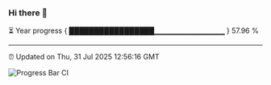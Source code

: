 ### Hi there 👋

⏳ Year progress { █████████████████▁▁▁▁▁▁▁▁▁▁▁▁▁ } 57.96 %

---

⏰ Updated on Thu, 31 Jul 2025 12:56:16 GMT

![Progress Bar CI](https://github.com/ZhaoGui/ZhaoGui/workflows/Progress%20Bar%20CI/badge.svg)
